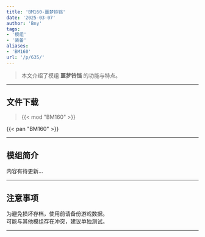 ```yaml
---
title: 'BM160-噩梦铃铛'
date: '2025-03-07'
author: 'Bny'
tags:
- '模组'
- '装备'
aliases:
- 'BM160'
url: '/p/635/'
---
```


> 本文介绍了模组 **噩梦铃铛** 的功能与特点。

---

## 文件下载  

> {{< mod "BM160" >}}  

{{< pan "BM160" >}}  

---

## 模组简介

>  
内容有待更新...  

---

## 注意事项

>  
为避免损坏存档，使用前请备份游戏数据。  
可能与其他模组存在冲突，建议单独测试。  

---

